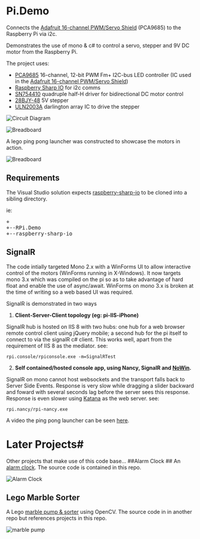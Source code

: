 Pi.Demo	
========

Connects the [Adafruit 16-channel PWM/Servo Shield](http://www.adafruit.com/products/1411) (PCA9685) to the Raspberry Pi via i2c. 

Demonstrates the use of mono & c# to control a servo, stepper and 9V DC motor from the Raspberry Pi.

The project uses:


- [PCA9685](https://github.com/neutmute/RPi.Demo/blob/master/Datasheets/PCA9685_PWM.pdf?raw=true) 16-channel, 12-bit PWM Fm+ I2C-bus LED controller (IC used in the [Adafruit 16-channel PWM/Servo Shield](http://www.adafruit.com/products/1411))
- [Raspberry Sharp IO](https://github.com/raspberry-sharp/raspberry-sharp-io) for i2c comms
- [SN754410](https://github.com/neutmute/RPi.Demo/blob/master/Datasheets/SN754410.pdf?raw=true) quadruple half-H driver for bidirectional DC motor control
- [28BJY-48](https://github.com/neutmute/RPi.Demo/blob/master/Datasheets/28BYJ-48_Stepper.pdf?raw=true)  5V stepper
- [ULN2003A](https://github.com/neutmute/RPi.Demo/blob/master/Datasheets/ULN2003A.pdf?raw=true) darlington array IC to drive the stepper

![Circuit Diagram](http://raw.github.com/neutmute/RPi.Demo/master/src/RPi.Slides/Content/slides/circuit2.gif)

![Breadboard](http://raw.github.com/neutmute/RPi.Demo/master/src/RPi.Slides/Content/slides/bb.jpg)

A lego ping pong launcher was constructed to showcase the motors in action.

![Breadboard](http://raw.github.com/neutmute/RPi.Demo/master/src/RPi.Slides/Content/slides/lego.jpg)



## Requirements ##
The Visual Studio solution expects [raspberry-sharp-io](https://github.com/raspberry-sharp/raspberry-sharp-io) to be cloned into a sibling directory.

ie:
<pre>
+
+--RPi.Demo
+--raspberry-sharp-io
</pre>

## SignalR ##
The code intially targeted Mono 2.x with a WinForms UI to allow interactive control of the motors (WinForms running in X-Windows).
It now targets mono 3.x which was compiled on the pi so as to take advantage of hard float and enable the use of async/await.
WinForms on mono 3.x is broken at the time of writing so a web based UI was required.

SignalR is demonstrated in two ways

1) **Client-Server-Client topology (eg: pi-IIS-iPhone)**

SignalR hub is hosted on IIS 8 with two hubs: one hub for a web browser remote control client using jQuery mobile; a second hub for the pi itself to connect to via the signalR c# client.
This works well, apart from the requirement of IIS 8 as the mediator.
see: 

    rpi.console/rpiconsole.exe -m=SignalRTest

2) **Self contained/hosted console app, using Nancy, SignalR and [NoWin](https://github.com/Bobris/Nowin).**

SignalR on mono cannot host websockets and the transport falls back to Server Side Events.
Response is very slow while dragging a slider backward and foward with several seconds lag before the server sees this response. 
Response is even slower using [Katana](http://katanaproject.codeplex.com/) as the web server.
see:

    rpi.nancy/rpi-nancy.exe


A video the ping pong launcher can be seen [here](http://youtu.be/s_ZQtiupyzE).

# Later Projects#
Other projects that make use of this code base...
##Alarm Clock ##
An [alarm clock](https://spacerazor.wordpress.com/2014/10/01/raspberry-pi-lego-alarm-clock/). The source code is contained in this repo. 

![Alarm Clock](https://raw.githubusercontent.com/neutmute/RPi.Demo/master/src/RPi.Slides/Content/slides/alarmClock.jpg)

## Lego Marble Sorter ##
A Lego [marble pump & sorter](https://spacerazor.wordpress.com/2014/10/05/raspberry-pi-lego-ball-machine/) using OpenCV.
The source code in in another repo but references projects in this repo.

![marble pump](https://raw.githubusercontent.com/neutmute/RPi.Demo/master/src/RPi.Slides/Content/slides/legoMarbleSorter.jpg)

